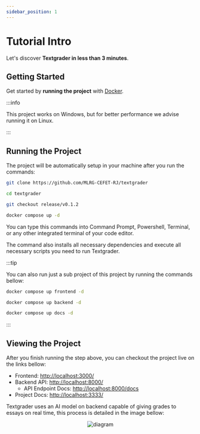 ```yaml
---
sidebar_position: 1
---
```


# Tutorial Intro

Let's discover **Textgrader in less than 3 minutes**.

## Getting Started

Get started by **running the project** with [Docker](https://www.docker.com/).

:::info

This project works on Windows, but for better performance we advise running it on Linux.

:::

## Running the Project

The project will be automatically setup in your machine after you run the commands:

```bash
git clone https://github.com/MLRG-CEFET-RJ/textgrader

cd textgrader

git checkout release/v0.1.2

docker compose up -d
```

You can type this commands into Command Prompt, Powershell, Terminal, or any other integrated terminal of your code editor.

The command also installs all necessary dependencies and execute all necessary scripts you need to run Textgrader.

:::tip

You can also run just a sub project of this project by running the commands bellow:

```bash title="Running just the Frontend"
docker compose up frontend -d
```

```bash title="Running just the Backend"
docker compose up backend -d
```

```bash title="Running just the Documentation"
docker compose up docs -d
```

:::

## Viewing the Project

After you finish running the step above, you can checkout the project live on the links bellow:

- Frontend: [http://localhost:3000/](http://localhost:3000/)
- Backend API: [http://localhost:8000/](http://localhost:8000/)
  - API Endpoint Docs: [http://localhost:8000/docs](http://localhost:8000/docs)
- Project Docs: [http://localhost:3333/](http://localhost:3333/)

Textgrader uses an AI model on backend capable of giving grades to essays on real time, this process is detailed in the image bellow:

<p align="center">
  <img src="/img/diagram.png" alt="diagram"/>
</p>
